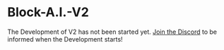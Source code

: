 # Block-A.I.-V2

The Development of V2 has not been started yet.
[Join the Discord](https://discord.com/invite/zWFW6yg) to be informed when the Development starts!
